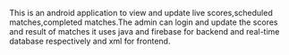 This is an android application to view and update live scores,scheduled matches,completed matches.The admin can login and update the scores and result of matches it uses java and firebase for backend and real-time database respectively and xml for frontend.
